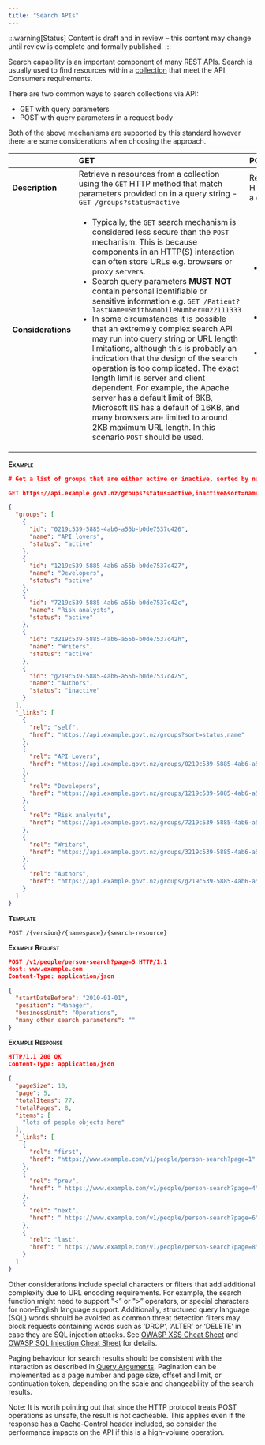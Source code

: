 ```yaml
---
title: "Search APIs"
---
```


:::warning[Status]
Content is draft and in review – this content may change until review is complete and formally published.
:::

Search capability is an important component of many REST APIs. Search is usually used to find resources within a [collection](./Content#singletons-vs-collections) that meet the API Consumers requirements.

There are two common ways to search collections via API:

- GET with query parameters
- POST with query parameters in a request body

Both of the above mechanisms are supported by this standard however there are some considerations when choosing the approach.

| | GET | POST |
|:--|:--|:--|
| **Description** | Retrieve n resources from a collection using the `GET` HTTP method that match parameters provided on in a query string - `GET /groups?status=active` | Retrieve n resources from a collection using the `POST` HTTP method that match parameters provided on in a query string - `POST /groups {"status":"active"}` |
| **Considerations** | <ul><li>Typically, the `GET` search mechanism is considered less secure than the `POST` mechanism. This is because components in an HTTP(S) interaction can often store URLs e.g. browsers or proxy servers.</li><li>Search query parameters **MUST NOT** contain personal identifiable or sensitive information e.g. `GET /Patient?lastName=Smith&mobileNumber=022111333`</li><li>In some circumstances it is possible that an extremely complex search API may run into query string or URL length limitations, although this is probably an indication that the design of the search operation is too complicated. The exact length limit is server and client dependent. For example, the Apache server has a default limit of 8KB, Microsoft IIS has a default of 16KB, and many browsers are limited to around 2KB maximum URL length. In this scenario `POST` should be used.</li></ul> | <ul><li>Typically considered a more secure search mechanism as parameters in the request body are encrypted when using HTTPS protocol preventing intermediary components decrypting and storing the data. </li><li>Use when the search query contains sensitive or personal identifiable information e.g. `POST /Patient/_search {"lastName:"Smith","mobileNumber":"022111333"}`</li><li>When using the POST mechanism the API **MUST** have a distinct search resource e.g. `/Patient/_search` as this provides the API with a simple mechanism to distinguish a search from a resource creation.</li></ul> |

**<span class="smallcaps">Example</span>**

```json
# Get a list of groups that are either active or inactive, sorted by name and status

GET https://api.example.govt.nz/groups?status=active,inactive&sort=name,status

{
  "groups": [
    {
      "id": "0219c539-5885-4ab6-a55b-b0de7537c426",
      "name": "API lovers",
      "status": "active"
    },
    {
      "id": "1219c539-5885-4ab6-a55b-b0de7537c427",
      "name": "Developers",
      "status": "active"
    },
    {
      "id": "7219c539-5885-4ab6-a55b-b0de7537c42c",
      "name": "Risk analysts",
      "status": "active"
    },
    {
      "id": "3219c539-5885-4ab6-a55b-b0de7537c42h",
      "name": "Writers",
      "status": "active"
    },
    {
      "id": "g219c539-5885-4ab6-a55b-b0de7537c425",
      "name": "Authors",
      "status": "inactive"
    }
  ],
  "_links": [
    {
      "rel": "self",
      "href": "https://api.example.govt.nz/groups?sort=status,name"
    },
    {
      "rel": "API Lovers",
      "href": "https://api.example.govt.nz/groups/0219c539-5885-4ab6-a55b-b0de7537c426"
    },
    {
      "rel": "Developers",
      "href": "https://api.example.govt.nz/groups/1219c539-5885-4ab6-a55b-b0de7537c427"
    },
    {
      "rel": "Risk analysts",
      "href": "https://api.example.govt.nz/groups/7219c539-5885-4ab6-a55b-b0de7537c42c"
    },
    {
      "rel": "Writers",
      "href": "https://api.example.govt.nz/groups/3219c539-5885-4ab6-a55b-b0de7537c42h"
    },
    {
      "rel": "Authors",
      "href": "https://api.example.govt.nz/groups/g219c539-5885-4ab6-a55b-b0de7537c425"
    }
  ]
}
```

**<span class="smallcaps">Template</span>**

`POST /{version}/{namespace}/{search-resource}`

**<span class="smallcaps">Example Request</span>**

```json
POST /v1/people/person-search?page=5 HTTP/1.1
Host: www.example.com
Content-Type: application/json

{
  "startDateBefore": "2010-01-01",
  "position": "Manager",
  "businessUnit": "Operations",
  "many other search parameters": ""
}
```

**<span class="smallcaps">Example Response</span>**

```json
HTTP/1.1 200 OK
Content-Type: application/json

{
  "pageSize": 10,
  "page": 5,
  "totalItems": 77,
  "totalPages": 8,
  "items": [
    "lots of people objects here"
  ],
  "_links": [
    {
      "rel": "first",
      "href": "https://www.example.com/v1/people/person-search?page=1"
    },
    {
      "rel": "prev",
      "href": " https://www.example.com/v1/people/person-search?page=4"
    },
    {
      "rel": "next",
      "href": " https://www.example.com/v1/people/person-search?page=6"
    },
    {
      "rel": "last",
      "href": " https://www.example.com/v1/people/person-search?page=8"
    }
  ]
}
```

Other considerations include special characters or filters that add
additional complexity due to URL encoding requirements. For example, the
search function might need to support "&lt;” or "&gt;” operators, or
special characters for non-English language support. Additionally,
structured query language (SQL) words should be avoided as common threat
detection filters may block requests containing words such as ‘DROP’,
‘ALTER’ or ‘DELETE’ in case they are SQL injection attacks. See
[OWASP XSS Cheat Sheet](https://www.owasp.org/index.php/XSS_Prevention_Cheat_Sheet) and [OWASP SQL Injection Cheat Sheet](https://www.owasp.org/index.php/SQL_Injection_Prevention_Cheat_Sheet) for details.

Paging behaviour for search results should be consistent with the
interaction as described in [Query Arguments](./URIs#query-arguments). Pagination can be implemented as a
page number and page size, offset and limit, or continuation token,
depending on the scale and changeability of the search results.

Note: It is worth pointing out that since the HTTP protocol treats POST
operations as unsafe, the result is not cacheable. This applies even if
the response has a Cache-Control header included, so consider the
performance impacts on the API if this is a high-volume operation.
